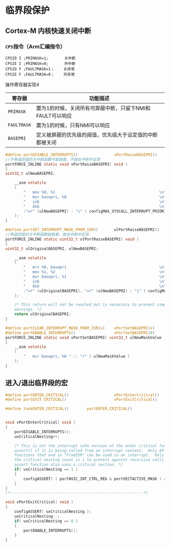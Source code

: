 # 临界段保护

## Cortex-M 内核快速关闭中断

### `CPS`指令（Arm汇编指令）

```assembly
CPSID I ;PRIMASK=1;       关中断
CPSIE I ;PRIMASK=0;       开中断
CPSID F ;FAULTMASK=1；    关异常
CPSIE F ;FAULTMASK=0；    开异常
```

操作寄存器实现4

| 寄存器      | 功能描述                                                  |
| ----------- | --------------------------------------------------------- |
| `PRIMASK`   | 置为1的时候，关闭所有可屏蔽中断，只留下NMI和FAULT可以响应 |
| `FAULTMASK` | 置为1的时候，只有NMI可以响应                              |
| `BASEPRI`   | 定义被屏蔽的优先级的阈值，优先级大于设定值的中断都被关闭  |



```c
#define portDISABLE_INTERRUPTS()				vPortRaiseBASEPRI()
//不带返回值的关中断函数不能嵌套，不能在中断中实现
portFORCE_INLINE static void vPortRaiseBASEPRI( void )
{
uint32_t ulNewBASEPRI;

	__asm volatile
	(
		"	mov %0, %1												\n"	\
		"	msr basepri, %0											\n" \
		"	isb														\n" \
		"	dsb														\n" \
		:"=r" (ulNewBASEPRI) : "i" ( configMAX_SYSCALL_INTERRUPT_PRIORITY )
	);
}
```



```c
#define portSET_INTERRUPT_MASK_FROM_ISR()		ulPortRaiseBASEPRI()
//带返回值的关中断函数能嵌套，能在中断中实现
portFORCE_INLINE static uint32_t ulPortRaiseBASEPRI( void )
{
uint32_t ulOriginalBASEPRI, ulNewBASEPRI;

	__asm volatile
	(
		"	mrs %0, basepri											\n" \
		"	mov %1, %2												\n"	\
		"	msr basepri, %1											\n" \
		"	isb														\n" \
		"	dsb														\n" \
		:"=r" (ulOriginalBASEPRI), "=r" (ulNewBASEPRI) : "i" ( configMAX_SYSCALL_INTERRUPT_PRIORITY )
	);

	/* This return will not be reached but is necessary to prevent compiler
	warnings. */
	return ulOriginalBASEPRI;
}
```



```c
#define portCLEAR_INTERRUPT_MASK_FROM_ISR(x)	vPortSetBASEPRI(x)
#define portENABLE_INTERRUPTS()					vPortSetBASEPRI(0)
portFORCE_INLINE static void vPortSetBASEPRI( uint32_t ulNewMaskValue )
{
	__asm volatile
	(
		"	msr basepri, %0	" :: "r" ( ulNewMaskValue )
	);
}
```



## 进入/退出临界段的宏

```c
#define portENTER_CRITICAL()					vPortEnterCritical()
#define portEXIT_CRITICAL()						vPortExitCritical()
```

```c
#define taskENTER_CRITICAL()		portENTER_CRITICAL()
```



```c

void vPortEnterCritical( void )
{
	portDISABLE_INTERRUPTS();
	uxCriticalNesting++;

	/* This is not the interrupt safe version of the enter critical function so
	assert() if it is being called from an interrupt context.  Only API
	functions that end in "FromISR" can be used in an interrupt.  Only assert if
	the critical nesting count is 1 to protect against recursive calls if the
	assert function also uses a critical section. */
	if( uxCriticalNesting == 1 )
	{
		configASSERT( ( portNVIC_INT_CTRL_REG & portVECTACTIVE_MASK ) == 0 );
	}
}
/*-----------------------------------------------------------*/

void vPortExitCritical( void )
{
	configASSERT( uxCriticalNesting );
	uxCriticalNesting--;
	if( uxCriticalNesting == 0 )
	{
		portENABLE_INTERRUPTS();
	}
}
```

